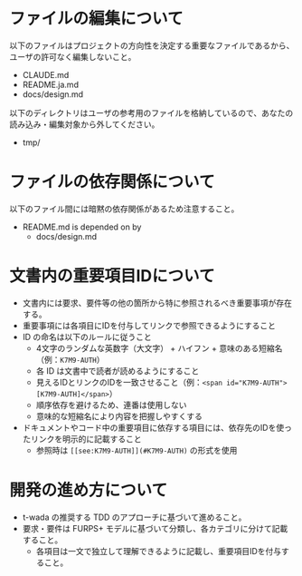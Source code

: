 
# ファイルの編集について

以下のファイルはプロジェクトの方向性を決定する重要なファイルであるから、
ユーザの許可なく編集しないこと。

- CLAUDE.md
- README.ja.md
- docs/design.md

以下のディレクトリはユーザの参考用のファイルを格納しているので、あなたの読み込み・編集対象から外してください。

- tmp/

# ファイルの依存関係について

以下のファイル間には暗黙の依存関係があるため注意すること。

- README.md is depended on by
  - docs/design.md

# 文書内の重要項目IDについて

- 文書内には要求、要件等の他の箇所から特に参照されるべき重要事項が存在する。
- 重要事項には各項目にIDを付与してリンクで参照できるようにすること
- ID の命名は以下のルールに従うこと
  - 4文字のランダムな英数字（大文字） + ハイフン + 意味のある短縮名（例：`K7M9-AUTH`）
  - 各 ID は文書中で読者が読めるようにすること
  - 見えるIDとリンクのIDを一致させること（例：`<span id="K7M9-AUTH">[K7M9-AUTH]</span>`）
  - 順序依存を避けるため、連番は使用しない
  - 意味的な短縮名により内容を把握しやすくする
- ドキュメントやコード中の重要項目に依存する項目には、依存先のIDを使ったリンクを明示的に記載すること
  - 参照時は `[[see:K7M9-AUTH]](#K7M9-AUTH)` の形式を使用

# 開発の進め方について

- t-wada の推奨する TDD のアプローチに基づいて進めること。
- 要求・要件は FURPS+ モデルに基づいて分類し、各カテゴリに分けて記載すること。
  - 各項目は一文で独立して理解できるように記載し、重要項目IDを付与すること。
